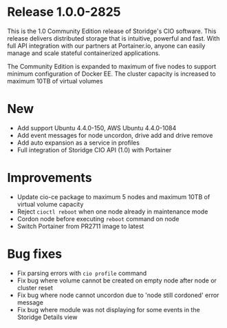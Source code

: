 # Release 1.0.0-2825
This is the 1.0 Community Edition release of Storidge's CIO software. This release delivers distributed storage that is intuitive, powerful and fast. With full API integration with our partners at Portainer.io, anyone can easily manage and scale stateful containerized applications.

The Community Edition is expanded to maximum of five nodes to support minimum configuration of Docker EE. The cluster capacity is increased to maximum 10TB of virtual volumes

# New
- Add support Ubuntu 4.4.0-150, AWS Ubuntu 4.4.0-1084
- Add event messages for node uncordon, drive add and drive remove 
- Add auto expansion as a service in profiles
- Full integration of Storidge CIO API (1.0) with Portainer 

# Improvements
- Update cio-ce package to maximum 5 nodes and maximum 10TB of virtual volume capacity
- Reject `cioctl reboot` when one node already in maintenance mode 
- Cordon node before executing `reboot` command on node 
- Switch Portainer from PR2711 image to latest 

# Bug fixes
- Fix parsing errors with `cio profile` command 
- Fix bug where volume cannot be created on empty node after node or cluster reset 
- Fix bug where node cannot uncordon due to 'node still cordoned' error message
- Fix bug where module was not displaying for some events in the Storidge Details view 

